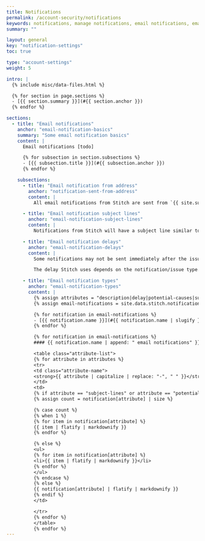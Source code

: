 ```yaml
---
title: Notifications
permalink: /account-security/notifications
keywords: notifications, manage notifications, email notifications, email messages, notify, notify me 
summary: ""

layout: general
key: "notification-settings"
toc: true

type: "account-settings"
weight: 5

intro: |
  {% include misc/data-files.html %}

  {% for section in page.sections %}
  - [{{ section.summary }}](#{{ section.anchor }})
  {% endfor %}

sections:
  - title: "Email notifications"
    anchor: "email-notification-basics"
    summary: "Some email notification basics"
    content: |
      Email notifications [todo]

      {% for subsection in section.subsections %}
      - [{{ subsection.title }}](#{{ subsection.anchor }})
      {% endfor %}

    subsections:
      - title: "Email notification from address"
        anchor: "notification-sent-from-address"
        content: |
          All email notifications from Stitch are sent from `{{ site.support }}`.

      - title: "Email notification subject lines"
        anchor: "email-notification-subject-lines"
        content: |
          Notifications from Stitch will have a subject line similar to the following: `Stitch Notification - <description of issue>`

      - title: "Email notification delays"
        anchor: "email-notification-delays"
        content: |
          Some notifications may not be sent immediately after the issue occurs. Stitch implements a delay for some notification types to provide transient issues the opportunity to resolve themselves. Ideally, this means your inbox won't be spammed with notifications for non-actionable items.

          The delay Stitch uses depends on the notification/issue type. Refer to the next section for the delay used by each notification type.

      - title: "Email notification types"
        anchor: "email-notification-types"
        content: |
          {% assign attributes = "description|delay|potential-causes|subject-lines" | split:"|" %}
          {% assign email-notifications = site.data.stitch.notifications.email | sort: "name" %}

          {% for notification in email-notifications %}
          - [{{ notification.name }}](#{{ notification.name | slugify }})
          {% endfor %}

          {% for notification in email-notifications %}
          #### {{ notification.name | append: " email notifications" }} {#{{ notification.name | slugify }}}

          <table class="attribute-list">
          {% for attribute in attributes %}
          <tr>
          <td class="attribute-name">
          <strong>{{ attribute | capitalize | replace: "-", " " }}</strong>
          </td>
          <td>
          {% if attribute == "subject-lines" or attribute == "potential-causes" %}
          {% assign count = notification[attribute] | size %}

          {% case count %}
          {% when 1 %}
          {% for item in notification[attribute] %}
          {{ item | flatify | markdownify }}
          {% endfor %}

          {% else %}
          <ul>
          {% for item in notification[attribute] %}
          <li>{{ item | flatify | markdownify }}</li>
          {% endfor %}
          </ul>
          {% endcase %}
          {% else %}
          {{ notification[attribute] | flatify | markdownify }}
          {% endif %}
          </td>

          </tr>
          {% endfor %}
          </table>
          {% endfor %}
---
```


